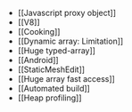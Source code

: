 - [[Javascript proxy object]]
- [[V8]]
- [[Cooking]]
- [[Dynamic array: Limitation]]
- [[Huge typed-array]]
- [[Android]]
- [[StaticMeshEdit]]
- [[Huge array fast access]]
- [[Automated build]]
- [[Heap profiling]]